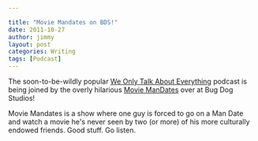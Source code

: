 ```yaml
---

title: "Movie Mandates on BDS!"
date: 2011-10-27
author: jimmy
layout: post
categories: Writing
tags: [Podcast]
---
```


  <p>
    The soon-to-be-wildly popular <a href="http://www.bugdogstudios.com/everything">We Only Talk About Everything</a> podcast is being joined by the overly hilarious <a href="http://www.bugdogstudios.com/mandates">Movie ManDates</a> over at Bug Dog Studios!  
  </p>
  
  <p>
    Movie Mandates is a show where one guy is forced to go on a Man Date and watch a movie he's never seen by two (or more) of his more culturally endowed friends.  Good stuff.  Go listen.
  </p>

